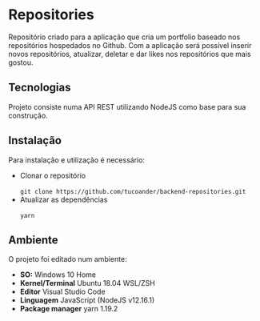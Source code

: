 <div>
    <div>
        <h1>Repositories</h1>
        <p>
            Repositório criado para a aplicação que cria um portfolio baseado
            nos repositórios hospedados no Github. Com a aplicação será possível
            inserir novos repositórios, atualizar, deletar e dar likes nos 
            repositórios que mais gostou.
        </p>
        <h2>Tecnologias</h2>
        <p>
            Projeto consiste numa API REST utilizando NodeJS como base para sua
            construção.
        </p>
        <h2>Instalação</h2>
        <p>
            Para instalação e utilização é necessário:
            <ul>
                <li>Clonar o repositório</li>
                <br>
                <code>git clone https://github.com/tucoander/backend-repositories.git</code>
                <br>
                <li>Atualizar as dependências</li>
                <br>
                <code>yarn</code>
                <br>
            </ul>
        </p>
        <h2>Ambiente</h2>
        <p>
            O projeto foi editado num ambiente:
            <ul>
                <li><b>SO:</b> Windows 10 Home</li>
                <li><b>Kernel/Terminal</b> Ubuntu 18.04 WSL/ZSH</li>
                <li><b>Editor</b> Visual Studio Code</li>
                <li><b>Linguagem</b> JavaScript (NodeJS v12.16.1)</li>
                <li><b>Package manager</b> yarn 1.19.2</li>
            </ul>
        </p>
    </div>
</div>